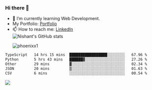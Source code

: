 ### Hi there 👋

<!--
**phoenixx1/phoenixx1** is a ✨ _special_ ✨ repository because its `README.md` (this file) appears on your GitHub profile.

Here are some ideas to get you started:

- 🔭 I’m currently working on ...
- 🌱 I’m currently learning ...
- 👯 I’m looking to collaborate on ...
- 🤔 I’m looking for help with ...
- 💬 Ask me about ...
- 📫 How to reach me: ...
- 😄 Pronouns: ...
- ⚡ Fun fact: ...
-->
- 🌱 I’m currently learning Web Development.
- My Portfolio: [Portfolio](https://phoenixx1.github.io/)
- 📫 How to reach me: [LinkedIn](https://www.linkedin.com/in/nishant-saxena-2609/)  
![Nishant's GitHub stats](https://github-readme-stats.vercel.app/api?username=phoenixx1&count_private=true)<p><img align="center" src="https://github-readme-streak-stats.herokuapp.com/?user=phoenixx1&" alt="phoenixx1" /></p>  
<!--START_SECTION:waka-->

```txt
TypeScript   14 hrs 15 mins  █████████████████░░░░░░░░   67.96 %
Python       5 hrs 43 mins   ██████▓░░░░░░░░░░░░░░░░░░   27.26 %
Other        29 mins         ▓░░░░░░░░░░░░░░░░░░░░░░░░   02.34 %
JSON         20 mins         ▒░░░░░░░░░░░░░░░░░░░░░░░░   01.63 %
CSV          6 mins          ░░░░░░░░░░░░░░░░░░░░░░░░░   00.54 %
```

<!--END_SECTION:waka-->

![](https://komarev.com/ghpvc/?username=phoenixx1&style=plastic)

<!-- ![Visitor Count](https://profile-counter.glitch.me/phoenixx1/count.svg) -->
